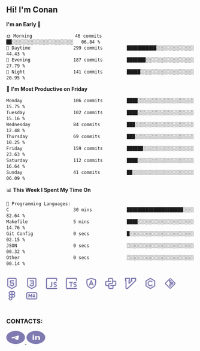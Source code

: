 ## Hi! I'm Conan

<!--START_SECTION:waka-->
**I'm an Early 🐤** 

```text
🌞 Morning                46 commits          ██░░░░░░░░░░░░░░░░░░░░░░░   06.84 % 
🌆 Daytime                299 commits         ███████████░░░░░░░░░░░░░░   44.43 % 
🌃 Evening                187 commits         ███████░░░░░░░░░░░░░░░░░░   27.79 % 
🌙 Night                  141 commits         █████░░░░░░░░░░░░░░░░░░░░   20.95 % 
```
📅 **I'm Most Productive on Friday** 

```text
Monday                   106 commits         ████░░░░░░░░░░░░░░░░░░░░░   15.75 % 
Tuesday                  102 commits         ████░░░░░░░░░░░░░░░░░░░░░   15.16 % 
Wednesday                84 commits          ███░░░░░░░░░░░░░░░░░░░░░░   12.48 % 
Thursday                 69 commits          ███░░░░░░░░░░░░░░░░░░░░░░   10.25 % 
Friday                   159 commits         ██████░░░░░░░░░░░░░░░░░░░   23.63 % 
Saturday                 112 commits         ████░░░░░░░░░░░░░░░░░░░░░   16.64 % 
Sunday                   41 commits          ██░░░░░░░░░░░░░░░░░░░░░░░   06.09 % 
```


📊 **This Week I Spent My Time On** 

```text
💬 Programming Languages: 
C                        30 mins             █████████████████████░░░░   82.64 % 
Makefile                 5 mins              ████░░░░░░░░░░░░░░░░░░░░░   14.76 % 
Git Config               0 secs              █░░░░░░░░░░░░░░░░░░░░░░░░   02.15 % 
JSON                     0 secs              ░░░░░░░░░░░░░░░░░░░░░░░░░   00.32 % 
Other                    0 secs              ░░░░░░░░░░░░░░░░░░░░░░░░░   00.14 % 
```


<!--END_SECTION:waka-->


<br>

<div align="left">
  <img src="icons/skills/html.svg" height="30" alt="html5"/>
  <img width="15"/>
  <img src="icons/skills/css.svg" height="30" alt="css"/>
    <img width="15"/>
  <img src="icons/skills/javascript.svg" height="30" alt="javascript"/>
  <img width="15"/>
  <img src="icons/skills/typescript.svg" height="30" alt="typescript"/>
  <img width="15"/>
  <img src="icons/skills/angular.svg" height="30" alt="angular"/>
  <img width="15"/>
  <img src="icons/skills/python.svg" height="30" alt="python"/>
  <img width="15"/>
  <img src="icons/skills/vim.svg" height="30" alt="vim"  />
  <img width="15"/>
  <img src="icons/skills/c.svg" height="30" alt="c"/>
  <img width="15"/>
  <img src="icons/skills/git.svg" height="30" alt="git"/>
  <img width="15"/>
  <img src="icons/skills/figma.svg" height="30" alt="figma"/>
  <img width="15"/>
  <img src="icons/skills/markdown.svg" height="30" alt="markdown"/>
</div>

<br>


### CONTACTS:

<div align="left">
  <a href="https://t.me/gkkconan">
    <img src="icons/contacts/telegram.svg" width="50" height="35" alt="telegram"/>
  </a>
  <a href="https://www.linkedin.com/in/gkkconan">
    <img src="icons/contacts/linkedin.svg" width="50" height="35" alt="linkedin"/>
  </a>
</div>
